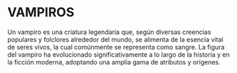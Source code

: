 # VAMPIROS

Un vampiro es una criatura legendaria que, según diversas creencias populares y folclores alrededor del mundo, se alimenta de la esencia vital de seres vivos, la cual comúnmente se representa como sangre. La figura del vampiro ha evolucionado significativamente a lo largo de la historia y en la ficción moderna, adoptando una amplia gama de atributos y orígenes.